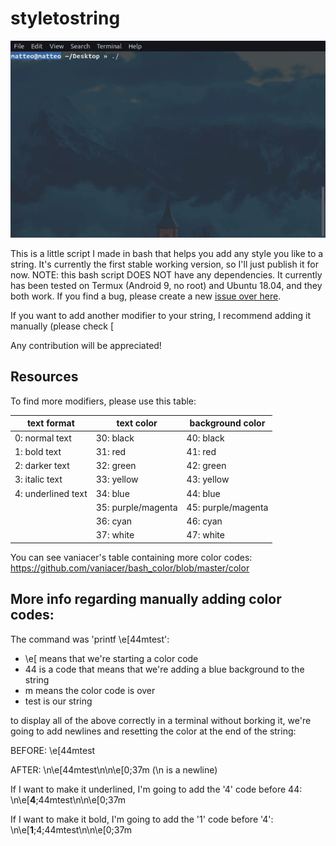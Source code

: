 # styletostring

![gif preview][preview]

This is a little script I made in bash that helps you add any style you like
to a string. It's currently the first stable working version, so I'll just
publish it for now. NOTE: this bash script DOES NOT have any dependencies. It currently has been tested on Termux (Android 9, no root) and Ubuntu 18.04, and they both work. If you find a bug, please create a new [issue over here](https://github.com/GoDzM4TT3O/styletostring/issues).

If you want to add another modifier to your string,
I recommend adding it manually (please check [

Any contribution will be appreciated!

## Resources
To find more modifiers, please use this table:

| text format        | text color         | background color   |
|--------------------|--------------------|--------------------|
| 0: normal text     | 30: black          | 40: black          |
| 1: bold text       | 31: red            | 41: red            |
| 2: darker text     | 32: green          | 42: green          |
| 3: italic text     | 33: yellow         | 43: yellow         |
| 4: underlined text | 34: blue           | 44: blue           |
|                    | 35: purple/magenta | 45: purple/magenta |
|                    | 36: cyan           | 46: cyan           |
|                    | 37: white          | 47: white          |

You can see vaniacer's table containing more color codes: https://github.com/vaniacer/bash_color/blob/master/color

[preview]: https://raw.githubusercontent.com/GoDzM4TT3O/styletostring/master/preview.gif

## More info regarding manually adding color codes:
The command was 'printf \e[44mtest':
- \e[ means that we're starting a color code
- 44 is a code that means that we're adding a blue background to the string
- m means the color code is over
- test is our string

to display all of the above correctly in a terminal without borking it, 
we're going to add newlines and resetting the color at the end of the string:



BEFORE: \e[44mtest

AFTER: \n\e[44mtest\n\n\e[0;37m
(\n is a newline)



If I want to make it underlined, I'm going to add the '4' code before 44: \n\e[**4**;44mtest\n\n\e[0;37m


If I want to make it bold, I'm going to add the '1' code before '4': \n\e[**1**;4;44mtest\n\n\e[0;37m
